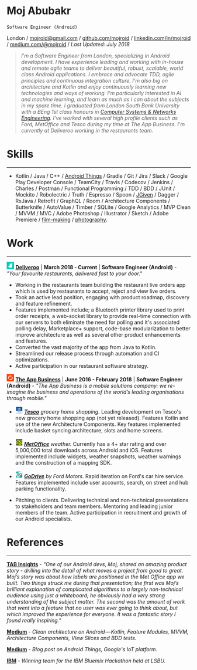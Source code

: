 # Moj Abubakr

    Software Engineer (Android)

London / [mojroid@gmail.com](mailto:mojroid@gmail.com) / [github.com/mojroid](https://github.com/MojRoid) / [linkedin.com/in/mojroid](https://www.linkedin.com/in/mojroid) / [medium.com/@mojroid](https://medium.com/@mojroid) / *Last Updated: July 2018*

> *I'm a Software Engineer from London, specializing in Android development. I have experience leading and working with in-house and remote agile teams to deliver beautiful, robust, scalable, world class Android applications. I embrace and advocate TDD, agile principles and continuous integration culture. I'm also big on architecture and Kotlin and enjoy continuously learning new technologies and ways of working. I'm particularly interested in AI and machine learning, and learn as much as I can about the subjects in my spare time. I graduated from London South Bank University with a BEng 1st class honours in [Computer Systems & Networks Engineering](https://www.lsbu.ac.uk/courses/course-finder/computer-systems-networks-beng-hons). I've worked with several high profile clients such as Ford, MetOffice and Tesco during my time at The App Business. I'm currently at Deliveroo working in the restaurants team.*

# Skills #
---

- Kotlin / Java / C++ / [Android Things](https://medium.com/@mojroid/the-quick-and-simple-guide-to-android-things-6592636e772f) / Gradle / Git / Jira / Slack / Google Play Developer Console / TeamCity / Travis /  Codecov / Jenkins / Charles / Postman / Functional Programming / TDD / BDD  / JUnit / Mockito / Robolectric / Truth / Espresso / Spoon / [JGiven](https://medium.com/@mojroid/quick-and-simple-overview-to-ui-automation-on-android-a4d5398482e4) / Dagger / RxJava / Retrofit / GraphQL / Room / Architecture Components / Butterknife / AutoValue / Timber / SQLite / Google Analytics / MVP Clean / MVVM / MVC / Adobe Photoshop / Illustrator / Sketch / Adobe Premiere / [film-making](https://www.youtube.com/watch?v=dLm-860kFT8) / [photography](http://moj-a.tumblr.com/).

# Work #
---

[![Deliveroo](./icons-20/deliveroo.png)](https://deliveroo.co.uk/) [**Deliveroo**](https://deliveroo.co.uk/) | **March 2018 - Current** | **Software Engineer (Android)** - *"Your favourite restaurants, delivered fast to your door."*                                                                                         

- Working in the restaurants team building the restaurant live orders app which is used by restaurants to accept, reject and view live orders.
- Took an active lead position, engaging with product roadmap, discovery and feature refinement.
- Features implemented include; a Bluetooth printer library used to print order receipts, a web-socket library to provide real-time connection with our servers to both eliminate the need for polling and it's associated polling delay, Marketplace+ support, code-base modularization to better improve architecture as well as several other product enhancements and features.
- Converted the vast majority of the app from Java to Kotlin.
- Streamlined our release process through automation and CI optimizations.
- Active participation in our restaurant software strategy.

[![TAB](./icons-20/tab.png)](http://www.theappbusiness.com/) [**The App Business**](http://www.theappbusiness.com/) |  **June 2016 - February 2018** | **Software Engineer (Android)** - *"The App Business is a mobile solutions company: we re-imagine the business and operations of the world’s leading organisations through mobile."*

- [![Tesco](./icons-20/tesco.png)](https://www.tesco.com) *[**Tesco**](https://www.tesco.com) grocery home shopping.* Leading development on Tesco's new grocery home shopping app (not yet released). Features Kotlin and use of the new Architecture Components. Key features implemented include basket syncing architecture, slots and home screens.
- [![MetOffice](./icons-20/metoffice.png)](https://play.google.com/store/apps/details?id=uk.gov.metoffice.weather.android) *[**MetOffice**](https://play.google.com/store/apps/details?id=uk.gov.metoffice.weather.android) weather.* Currently has a 4+ star rating and over 5,000,000 total downloads across Android and iOS. Features implemented include widgets, weather snapshots, weather warnings and the construction of a mapping SDK.
- [![Ford-GoDrive](./icons-20/ford.png)](https://play.google.com/store/apps/details?id=com.ford.godrive) *[**GoDrive**](https://play.google.com/store/apps/details?id=com.ford.godrive) by Ford Motors.* Rapid iteration on Ford's car hire service. Features implemented include user accounts, search, on street and hub parking functionality.

- Pitching to clients. Delivering technical and non-technical presentations to stakeholders and team members. Mentoring and leading junior members of the team. Active participation in recruitment and growth of our Android specialists.

# References #
---

[**TAB Insights**](http://www.theappbusiness.com/insights/tab-asks-ryan-loader) - *"One of our Android devs, Moj, shared an amazing product story - drilling into the detail of what moves a project from good to great. Moj’s story was about how labels are positioned in the Met Office app we built. Two things struck me during that presentation; the first was Moj’s brilliant explanation of complicated algorithms to a largely non-technical audience using just a whiteboard; he obviously had a very strong understanding of the subject matter. The second was the amount of work that went into a feature that no user was ever going to think about, but which improved the experience for everyone. It was a fantastic story I found really inspiring."*

[**Medium**](https://proandroiddev.com/clean-architecture-on-android-using-feature-modules-mvvm-view-slices-and-kotlin-e9ed18e64d83) - *Clean architecture on Android — Kotlin, Feature Modules, MVVM, Architecture Components, View Slices and BDD tests.*

[**Medium**](https://medium.com/@mojroid/the-quick-and-simple-guide-to-android-things-6592636e772f) - *Blog post on Android Things, Google's IoT platform.*


[**IBM**](https://developer.ibm.com/watson/blog/2015/07/13/london-south-bank-university-hackathon/) - *Winning team for the IBM Bluemix Hackathon held at LSBU.*